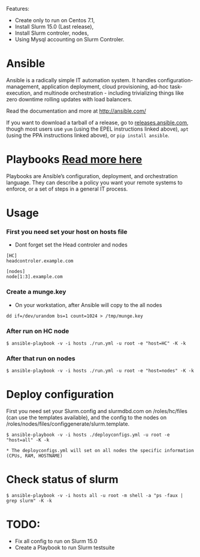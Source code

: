 Features:

  * Create only to run on Centos 7.1,
  * Install Slurm 15.0 (Last release),
  * Install Slurm controler, nodes,
  * Using Mysql accounting on Slurm Controler.

Ansible
=======

Ansible is a radically simple IT automation system.  It handles configuration-management, application deployment, cloud provisioning, ad-hoc task-execution, and multinode orchestration - including trivializing things like zero downtime rolling updates with load balancers.

Read the documentation and more at http://ansible.com/

If you want to download a tarball of a release, go to [releases.ansible.com](http://releases.ansible.com/ansible), though most users use `yum` (using the EPEL instructions linked above), `apt` (using the PPA instructions linked above), or `pip install ansible`.

# Playbooks [Read more here](http://docs.ansible.com/ansible/playbooks.html)

Playbooks are Ansible’s configuration, deployment, and orchestration language. They can describe a policy you want your remote systems to enforce, or a set of steps in a general IT process.


Usage
==============
### First you need set your host on hosts file

 * Dont forget set the Head controler and nodes

```
[HC]
headcontroler.example.com

[nodes]
node[1:3].example.com
```

### Create a munge.key
  * On your workstation, after Ansible will copy to the all nodes

```
dd if=/dev/urandom bs=1 count=1024 > /tmp/munge.key
```

### After run on HC node

```
$ ansible-playbook -v -i hosts ./run.yml -u root -e "host=HC" -K -k
```

### After that run on nodes

```
$ ansible-playbook -v -i hosts ./run.yml -u root -e "host=nodes" -K -k
```

Deploy configuration
==============
First you need set your Slurm.config and slurmdbd.com on /roles/hc/files (can use the templates available), and the config to the nodes on /roles/nodes/files/configgenerate/slurm.template.

```
$ ansible-playbook -v -i hosts ./deployconfigs.yml -u root -e "host=all" -K -k
```

	* The deployconfigs.yml will set on all nodes the specific information (CPUs, RAM, HOSTNAME)

Check status of slurm
==============

```
$ ansible-playbook -v -i hosts all -u root -m shell -a "ps -faux | grep slurm" -K -k
```


# TODO:
 * Fix all config to run on Slurm 15.0
 * Create a Playbook to run Slurm testsuite
